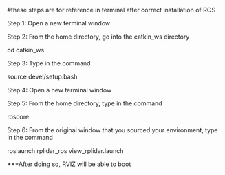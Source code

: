 #these steps are for reference in terminal after correct installation of ROS

Step 1:
Open a new terminal window


Step 2:
From the home directory, go into the catkin_ws directory

cd catkin_ws


Step 3:
Type in the command

source devel/setup.bash


Step 4:
Open a new terminal window


Step 5:
From the home directory, type in the command

roscore


Step 6:
From the original window that you sourced your environment, type in the command

roslaunch rplidar_ros view_rplidar.launch


***After doing so, RVIZ will be able to boot
